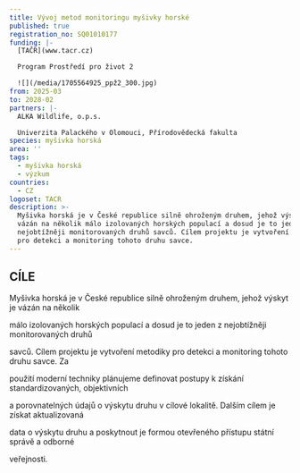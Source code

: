 ```yaml
---
title: Vývoj metod monitoringu myšivky horské
published: true
registration_no: SQ01010177
funding: |-
  [TAČR](www.tacr.cz)

  Program Prostředí pro život 2

  ![](/media/1705564925_ppž2_300.jpg)
from: 2025-03
to: 2028-02
partners: |-
  ALKA Wildlife, o.p.s.

  Univerzita Palackého v Olomouci, Přírodovědecká fakulta
species: myšivka horská
area: ''
tags:
  - myšivka horská
  - výzkum
countries:
  - CZ
logoset: TACR
description: >-
  Myšivka horská je v České republice silně ohroženým druhem, jehož výskyt je
  vázán na několik málo izolovaných horských populací a dosud je to jeden z
  nejobtížněji monitorovaných druhů savců. Cílem projektu je vytvoření metodiky
  pro detekci a monitoring tohoto druhu savce.
---
```

## CÍLE

Myšivka horská je v České republice silně ohroženým druhem, jehož výskyt je vázán na několik

málo izolovaných horských populací a dosud je to jeden z nejobtížněji monitorovaných druhů

savců. Cílem projektu je vytvoření metodiky pro detekci a monitoring tohoto druhu savce. Za

použití moderní techniky plánujeme definovat postupy k získání standardizovaných, objektivních

a porovnatelných údajů o výskytu druhu v cílové lokalitě. Dalším cílem je získat aktualizovaná

data o výskytu druhu a poskytnout je formou otevřeného přístupu státní správě a odborné

veřejnosti.
